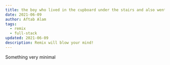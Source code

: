 ```yaml
---
title: the boy who lived in the cupboard under the stairs and also went to Hogwarts
date: 2021-06-09
author: Aftab Alam
tags:
  - remix
  - full-stack
updated: 2021-06-09
description: Remix will blow your mind!
---
```


Something very minimal

